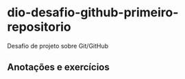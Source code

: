 # dio-desafio-github-primeiro-repositorio
Desafio de projeto sobre Git/GitHub
## Anotações e exercícios ##
